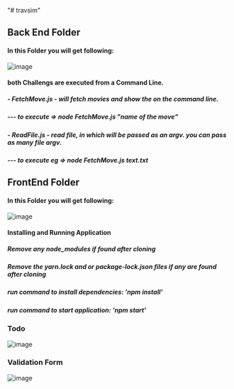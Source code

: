 "# travsim" 
## Back End Folder
#### In this Folder you will get following:
![image](https://user-images.githubusercontent.com/42379845/113402841-0274df00-93a6-11eb-85ba-61cd8912a80f.png)

#### both Challengs are executed from a Command Line.
##### - FetchMove.js - will fetch movies and show the on the command line.
##### --- to execute => node FetchMove.js "name of the move"

##### - ReadFile.js - read file, in which will be passed as an argv. you can pass as many file argv.
##### --- to execute eg => node FetchMove.js text.txt



## FrontEnd Folder
#### In this Folder you will get following:

![image](https://user-images.githubusercontent.com/42379845/113407563-d78e8900-93ad-11eb-9a1a-da9e90a46dc3.png)

#### Installing and Running Application

##### Remove any node_modules if found after cloning
##### Remove the yarn.lock and or package-lock.json files if any are found after cloning
##### run command to install dependencies: 'npm install'
##### run command to start application: 'npm start'

###  Todo
![image](https://user-images.githubusercontent.com/42379845/113410340-7bc6fe80-93b3-11eb-8442-6472cf6d5c51.png)


### Validation Form

![image](https://user-images.githubusercontent.com/42379845/113410139-00654d00-93b3-11eb-8bdc-00d70090de99.png)





